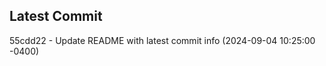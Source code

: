 
## Latest Commit
55cdd22 - Update README with latest commit info (2024-09-04 10:25:00 -0400) <Yunxi-Zhou>
